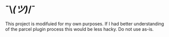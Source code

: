 # ¯\\_(ツ)_/¯


This project is modifuied for my own purposes. If I had better understanding of the parcel plugin process this would be less hacky. Do not use as-is.


